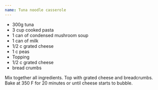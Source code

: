 ```yaml
---
name: Tuna noodle casserole
---
```


* 300g tuna
* 3 cup cooked pasta
* 1 can of condensed mushroom soup
* 1 can of milk
* 1/2 c grated cheese
* 1 c peas
* Topping
* 1/2 c grated cheese
* bread crumbs

Mix together all ingredients.  Top with grated cheese and breadcrumbs.  Bake at 350 F for 20 minutes or until cheese starts to bubble.

